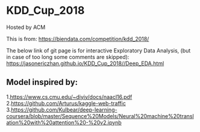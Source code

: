 # KDD_Cup_2018

Hosted by ACM  

This is from: https://biendata.com/competition/kdd_2018/

 The below link of git page is for interactive Exploratory Data Analysis, (but in case of too long some comments are skipped):  https://jasonericzhan.github.io/KDD_Cup_2018//Deep_EDA.html


## Model inspired by:  
1.https://www.cs.cmu.edu/~diyiy/docs/naacl16.pdf  
2.https://github.com/Arturus/kaggle-web-traffic  
3.https://github.com/Kulbear/deep-learning-coursera/blob/master/Sequence%20Models/Neural%20machine%20translation%20with%20attention%20-%20v2.ipynb  
